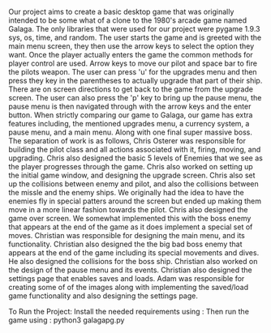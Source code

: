 Our project aims to create a basic desktop game that was originally intended to be some what of a clone to the 1980's arcade game named Galaga. The only libraries
that were used for our project were pygame 1.9.3 sys, os, time, and random. The user starts the game and is greeted with the main menu screen, they then use the 
arrow keys to select the option they want. Once the player actually enters the game the common methods for player control are used. Arrow keys to move our pilot
and space bar to fire the pilots weapon. The user can press 'u' for the upgrades menu and then press they key in the parentheses to actually upgrade that part
of their ship. There are on screen directions to get back to the game from the upgrade screen. The user can also press the 'p' key to bring up the pause menu, the
pause menu is then navigated through with the arrow keys and the enter button. When strictly comparing our game to Galaga, our game has extra features including, 
the mentioned upgrades menu, a currency system, a pause menu, and a main menu. Along with one final super massive boss. The separation of work is as follows, Chris 
Osterer was responsible for building the pilot class and all actions associated with it, firing, moving, and upgrading. Chris also designed the basic 5 levels of
Enemies that we see as the player progresses through the game. Chris also worked on setting up the initial game window, and designing the upgrade screen. Chris
also set up the collisions between enemy and pilot, and also the collisions between the missle and the enemy ships. We originally had the idea to have the enemies
fly in special patters around the screen but ended up making them move in a more linear fashion towards the pilot. Chris also designed the game over screen. We somewhat
implemented this with the boss enemy that appears at the end of the game as it does implement a special set of moves. Christian was responsible for designing the
main menu, and its functionality. Christian also designed the the big bad boss enemy that appears at the end of the game including its special movements and dives. 
He also designed the collisions	for the boss ship. Christian also worked on the design of the pause menu and its events. Christian also designed the settings page
that enables saves and loads. Adam was responsible for creating some of of the images along with implementing the saved/load game functionality and also
designing the  settings page.

To Run the Project:
	Install the needed requirements using : 
	Then run the game using : python3 galagapg.py

